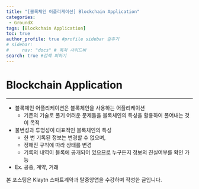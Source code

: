 ```yaml
---
title: "[블록체인 어플리케이션] Blockchain Application"
categories:
 - GroundX
tags: [Blockchain Application] 
toc: true
author_profile: true #profile sidebar 감추기
# sidebar:
#     nav: "docs" # 목차 사이드바
search: true #검색 피하기
---
```




# Blockchain Application

--------------------

- 블록체인 어플리케이션은 블록체인을 사용하는 어플리케이션
  - 기존의 기술로 풀기 어려운 문제들을 블록체인의 특성을 활용하여 풀어내는 것이 목적
- 불변성과 투명성이 대표적인 블록체인의 특성
  - 한 번 기록된 정보는 변경할 수 없으며, 
  - 정해진 규칙에 따라 상태를 변경
  - 기록의 내역이 블록에 공개되어 있으므로 누구든지 정보의 진실여부를 확인 가능
- Ex. 공증, 계약, 거래


<div class="notice">
  <p>본 포스팅은 Klaytn 스마트계약과 탈중앙앱을 수강하며 작성한 글입니다.</p>
</div>